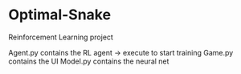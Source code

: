 # Optimal-Snake
Reinforcement Learning project

Agent.py contains the RL agent -> execute to start training
Game.py contains the UI
Model.py contains the neural net 
